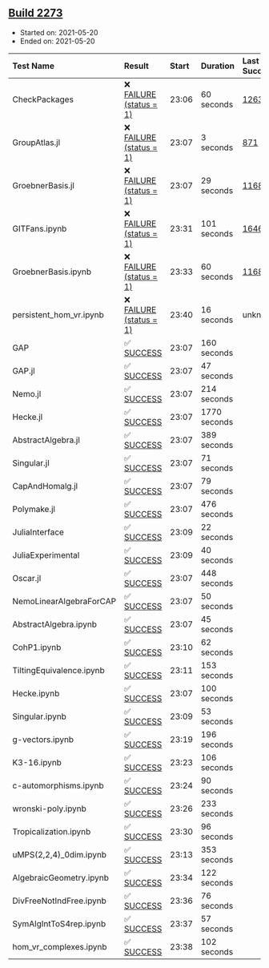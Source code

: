 ## [Build 2273](https://oscarci.mathematik.uni-kl.de/job/oscar-stable/2273/)

* Started on: 2021-05-20
* Ended on: 2021-05-20

| Test Name    | Result | Start | Duration | Last Success | First Failure |
|:-------------|:-------|:------|:---------|:-------------|:--------------|
| CheckPackages | ❌ [FAILURE (status = 1)](https://oscarci.mathematik.uni-kl.de/job/oscar-stable/2273/artifact/logs/build-2273/CheckPackages.log) | 23:06 | 60 seconds | [1263](https://oscarci.mathematik.uni-kl.de/job/oscar-stable/1263/) | [1264](https://oscarci.mathematik.uni-kl.de/job/oscar-stable/1264/) |
| GroupAtlas.jl | ❌ [FAILURE (status = 1)](https://oscarci.mathematik.uni-kl.de/job/oscar-stable/2273/artifact/logs/build-2273/GroupAtlas.jl.log) | 23:07 | 3 seconds | [871](https://oscarci.mathematik.uni-kl.de/job/oscar-stable/871/) | [872](https://oscarci.mathematik.uni-kl.de/job/oscar-stable/872/) |
| GroebnerBasis.jl | ❌ [FAILURE (status = 1)](https://oscarci.mathematik.uni-kl.de/job/oscar-stable/2273/artifact/logs/build-2273/GroebnerBasis.jl.log) | 23:07 | 29 seconds | [1168](https://oscarci.mathematik.uni-kl.de/job/oscar-stable/1168/) | [1169](https://oscarci.mathematik.uni-kl.de/job/oscar-stable/1169/) |
| GITFans.ipynb | ❌ [FAILURE (status = 1)](https://oscarci.mathematik.uni-kl.de/job/oscar-stable/2273/artifact/logs/build-2273/GITFans.ipynb.log) | 23:31 | 101 seconds | [1646](https://oscarci.mathematik.uni-kl.de/job/oscar-stable/1646/) | [1647](https://oscarci.mathematik.uni-kl.de/job/oscar-stable/1647/) |
| GroebnerBasis.ipynb | ❌ [FAILURE (status = 1)](https://oscarci.mathematik.uni-kl.de/job/oscar-stable/2273/artifact/logs/build-2273/GroebnerBasis.ipynb.log) | 23:33 | 60 seconds | [1168](https://oscarci.mathematik.uni-kl.de/job/oscar-stable/1168/) | [1169](https://oscarci.mathematik.uni-kl.de/job/oscar-stable/1169/) |
| persistent_hom_vr.ipynb | ❌ [FAILURE (status = 1)](https://oscarci.mathematik.uni-kl.de/job/oscar-stable/2273/artifact/logs/build-2273/persistent_hom_vr.ipynb.log) | 23:40 | 16 seconds | unknown | unknown |
| GAP | ✅ [SUCCESS](https://oscarci.mathematik.uni-kl.de/job/oscar-stable/2273/artifact/logs/build-2273/GAP.log) | 23:07 | 160 seconds |  |  |
| GAP.jl | ✅ [SUCCESS](https://oscarci.mathematik.uni-kl.de/job/oscar-stable/2273/artifact/logs/build-2273/GAP.jl.log) | 23:07 | 47 seconds |  |  |
| Nemo.jl | ✅ [SUCCESS](https://oscarci.mathematik.uni-kl.de/job/oscar-stable/2273/artifact/logs/build-2273/Nemo.jl.log) | 23:07 | 214 seconds |  |  |
| Hecke.jl | ✅ [SUCCESS](https://oscarci.mathematik.uni-kl.de/job/oscar-stable/2273/artifact/logs/build-2273/Hecke.jl.log) | 23:07 | 1770 seconds |  |  |
| AbstractAlgebra.jl | ✅ [SUCCESS](https://oscarci.mathematik.uni-kl.de/job/oscar-stable/2273/artifact/logs/build-2273/AbstractAlgebra.jl.log) | 23:07 | 389 seconds |  |  |
| Singular.jl | ✅ [SUCCESS](https://oscarci.mathematik.uni-kl.de/job/oscar-stable/2273/artifact/logs/build-2273/Singular.jl.log) | 23:07 | 71 seconds |  |  |
| CapAndHomalg.jl | ✅ [SUCCESS](https://oscarci.mathematik.uni-kl.de/job/oscar-stable/2273/artifact/logs/build-2273/CapAndHomalg.jl.log) | 23:07 | 79 seconds |  |  |
| Polymake.jl | ✅ [SUCCESS](https://oscarci.mathematik.uni-kl.de/job/oscar-stable/2273/artifact/logs/build-2273/Polymake.jl.log) | 23:07 | 476 seconds |  |  |
| JuliaInterface | ✅ [SUCCESS](https://oscarci.mathematik.uni-kl.de/job/oscar-stable/2273/artifact/logs/build-2273/JuliaInterface.log) | 23:09 | 22 seconds |  |  |
| JuliaExperimental | ✅ [SUCCESS](https://oscarci.mathematik.uni-kl.de/job/oscar-stable/2273/artifact/logs/build-2273/JuliaExperimental.log) | 23:09 | 40 seconds |  |  |
| Oscar.jl | ✅ [SUCCESS](https://oscarci.mathematik.uni-kl.de/job/oscar-stable/2273/artifact/logs/build-2273/Oscar.jl.log) | 23:07 | 448 seconds |  |  |
| NemoLinearAlgebraForCAP | ✅ [SUCCESS](https://oscarci.mathematik.uni-kl.de/job/oscar-stable/2273/artifact/logs/build-2273/NemoLinearAlgebraForCAP.log) | 23:07 | 50 seconds |  |  |
| AbstractAlgebra.ipynb | ✅ [SUCCESS](https://oscarci.mathematik.uni-kl.de/job/oscar-stable/2273/artifact/logs/build-2273/AbstractAlgebra.ipynb.log) | 23:07 | 45 seconds |  |  |
| CohP1.ipynb | ✅ [SUCCESS](https://oscarci.mathematik.uni-kl.de/job/oscar-stable/2273/artifact/logs/build-2273/CohP1.ipynb.log) | 23:10 | 62 seconds |  |  |
| TiltingEquivalence.ipynb | ✅ [SUCCESS](https://oscarci.mathematik.uni-kl.de/job/oscar-stable/2273/artifact/logs/build-2273/TiltingEquivalence.ipynb.log) | 23:11 | 153 seconds |  |  |
| Hecke.ipynb | ✅ [SUCCESS](https://oscarci.mathematik.uni-kl.de/job/oscar-stable/2273/artifact/logs/build-2273/Hecke.ipynb.log) | 23:07 | 100 seconds |  |  |
| Singular.ipynb | ✅ [SUCCESS](https://oscarci.mathematik.uni-kl.de/job/oscar-stable/2273/artifact/logs/build-2273/Singular.ipynb.log) | 23:09 | 53 seconds |  |  |
| g-vectors.ipynb | ✅ [SUCCESS](https://oscarci.mathematik.uni-kl.de/job/oscar-stable/2273/artifact/logs/build-2273/g-vectors.ipynb.log) | 23:19 | 196 seconds |  |  |
| K3-16.ipynb | ✅ [SUCCESS](https://oscarci.mathematik.uni-kl.de/job/oscar-stable/2273/artifact/logs/build-2273/K3-16.ipynb.log) | 23:23 | 106 seconds |  |  |
| c-automorphisms.ipynb | ✅ [SUCCESS](https://oscarci.mathematik.uni-kl.de/job/oscar-stable/2273/artifact/logs/build-2273/c-automorphisms.ipynb.log) | 23:24 | 90 seconds |  |  |
| wronski-poly.ipynb | ✅ [SUCCESS](https://oscarci.mathematik.uni-kl.de/job/oscar-stable/2273/artifact/logs/build-2273/wronski-poly.ipynb.log) | 23:26 | 233 seconds |  |  |
| Tropicalization.ipynb | ✅ [SUCCESS](https://oscarci.mathematik.uni-kl.de/job/oscar-stable/2273/artifact/logs/build-2273/Tropicalization.ipynb.log) | 23:30 | 96 seconds |  |  |
| uMPS(2,2,4)_0dim.ipynb | ✅ [SUCCESS](https://oscarci.mathematik.uni-kl.de/job/oscar-stable/2273/artifact/logs/build-2273/uMPS-2-2-4-_0dim.ipynb.log) | 23:13 | 353 seconds |  |  |
| AlgebraicGeometry.ipynb | ✅ [SUCCESS](https://oscarci.mathematik.uni-kl.de/job/oscar-stable/2273/artifact/logs/build-2273/AlgebraicGeometry.ipynb.log) | 23:34 | 122 seconds |  |  |
| DivFreeNotIndFree.ipynb | ✅ [SUCCESS](https://oscarci.mathematik.uni-kl.de/job/oscar-stable/2273/artifact/logs/build-2273/DivFreeNotIndFree.ipynb.log) | 23:36 | 76 seconds |  |  |
| SymAlgIntToS4rep.ipynb | ✅ [SUCCESS](https://oscarci.mathematik.uni-kl.de/job/oscar-stable/2273/artifact/logs/build-2273/SymAlgIntToS4rep.ipynb.log) | 23:37 | 57 seconds |  |  |
| hom_vr_complexes.ipynb | ✅ [SUCCESS](https://oscarci.mathematik.uni-kl.de/job/oscar-stable/2273/artifact/logs/build-2273/hom_vr_complexes.ipynb.log) | 23:38 | 102 seconds |  |  |
